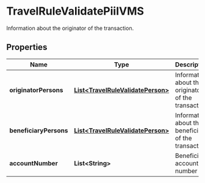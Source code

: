 

# TravelRuleValidatePiiIVMS

Information about the originator of the transaction.

## Properties

| Name | Type | Description | Notes |
|------------ | ------------- | ------------- | -------------|
|**originatorPersons** | [**List&lt;TravelRuleValidatePerson&gt;**](TravelRuleValidatePerson.md) | Information about the originator of the transaction |  [optional] |
|**beneficiaryPersons** | [**List&lt;TravelRuleValidatePerson&gt;**](TravelRuleValidatePerson.md) | Information about the beneficiary of the transaction |  [optional] |
|**accountNumber** | **List&lt;String&gt;** | Beneficiary account number |  [optional] |



